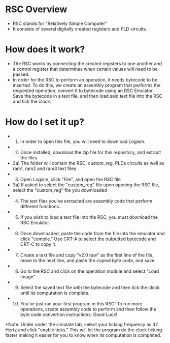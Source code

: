 # RSC Overview

* RSC stands for "Relatively Simple Computer"
* It consists of several digitally created registers and PLD circuits.

# How does it work?

* The RSC works by connecting the created registers to one another and a control register that determines when certain values will need to be passed.
* In order for the RSC to perform an operation, it needs bytecode to be inserted. To do this, we create an assembly program that performs the requested operation, convert it to bytecode using an RSC Emulator. Save the bytecode in a text file, and then load said text file into the RSC and tick the clock.

# How do I set it up?

* 1) In order to open this file, you will need to download Logism.
* 2) Once installed, download the zip file for this repository, and extract the files
*    2a) The folder will contain the RSC, custom_reg, PLDs circuits as well as ram1, ram2 and ram3 text files
* 3) Open Logism, click "File", and open the RSC file
*    3a) If asked to select the "custom_reg" file upon opening the RSC file, select the "custom_reg" file you downloaded
* 4) The text files you've extracted are assembly code that perform different functions.
* 5) If you wish to load a text file into the RSC, you must download the RSC Emulator. 
* 6) Once downloaded, paste the code from the file into the emulator and click "compile." Use CRT-A to select the outputted bytecode and CRT-C to copy it.
* 7) Create a text file and copy "v2.0 raw" as the first line of the file, move to the next line, and paste the copied byte code, and save.
* 8) Go to the RSC and click on the operation module and select "Load Image"
* 9) Select the saved text file with the bytecode and then tick the clock until its computation is complete.
* 10) You've just ran your first program in this RSC! To run more operations, create assembly code to perform and then follow the byte code convertion instructions. Good Luck!

*Note: Under under the simulate tab, select your ticking frequency as 32 Hertz and click "enable ticks." This will let the program do the clock ticking faster making it easier for you to know when its computation is completed. 
